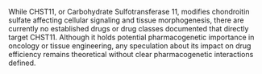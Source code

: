While CHST11, or Carbohydrate Sulfotransferase 11, modifies chondroitin sulfate affecting cellular signaling and tissue morphogenesis, there are currently no established drugs or drug classes documented that directly target CHST11. Although it holds potential pharmacogenetic importance in oncology or tissue engineering, any speculation about its impact on drug efficiency remains theoretical without clear pharmacogenetic interactions defined.